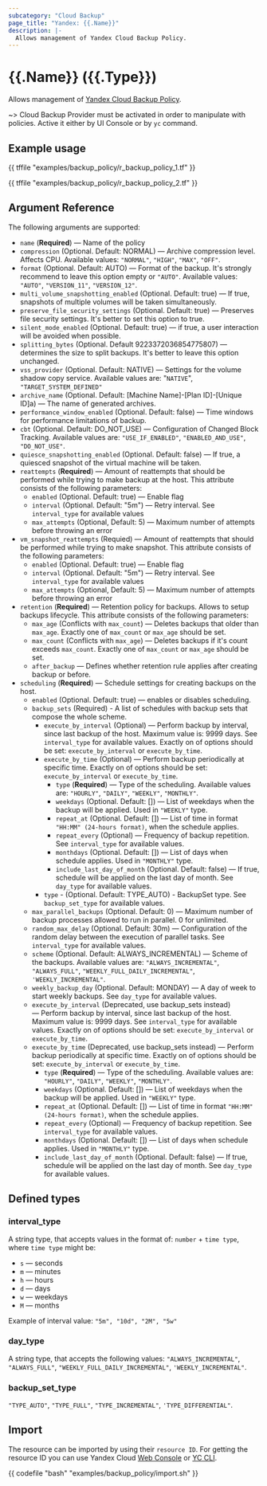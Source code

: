```yaml
---
subcategory: "Cloud Backup"
page_title: "Yandex: {{.Name}}"
description: |-
  Allows management of Yandex Cloud Backup Policy.
---
```


# {{.Name}} ({{.Type}})

Allows management of [Yandex Cloud Backup Policy](https://yandex.cloud/docs/backup/concepts/policy).

~> Cloud Backup Provider must be activated in order to manipulate with policies. Active it either by UI Console or by `yc` command.

## Example usage

{{ tffile "examples/backup_policy/r_backup_policy_1.tf" }}

{{ tffile "examples/backup_policy/r_backup_policy_2.tf" }}

## Argument Reference

The following arguments are supported:

- `name` (**Required**) — Name of the policy
- `compression` (Optional. Default: NORMAL) — Archive compression level. Affects CPU. Available values: `"NORMAL"`, `"HIGH"`, `"MAX"`, `"OFF"`.
- `format` (Optional. Default: AUTO) — Format of the backup. It's strongly recommend to leave this option empty or `"AUTO"`. Available values: `"AUTO"`, `"VERSION_11"`, `"VERSION_12"`.
- `multi_volume_snapshotting_enabled` (Optional. Default: true) — If true, snapshots of multiple volumes will be taken simultaneously.
- `preserve_file_security_settings` (Optional. Default: true) — Preserves file security settings. It's better to set this option to true.
- `silent_mode_enabled` (Optional. Default: true) — if true, a user interaction will be avoided when possible.
- `splitting_bytes` (Optional. Default 9223372036854775807) — determines the size to split backups. It's better to leave this option unchanged.
- `vss_provider` (Optional. Default: NATIVE) — Settings for the volume shadow copy service. Available values are: "`NATIVE`", `"TARGET_SYSTEM_DEFINED"`
- `archive_name` (Optional. Default: [Machine Name]-[Plan ID]-[Unique ID]a) — The name of generated archives.
- `performance_window_enabled` (Optional. Default: false) — Time windows for performance limitations of backup.
- `cbt` (Optional. Default: DO_NOT_USE) — Configuration of Changed Block Tracking. Available values are: `"USE_IF_ENABLED"`, `"ENABLED_AND_USE"`, `"DO_NOT_USE"`.
- `quiesce_snapshotting_enabled` (Optional. Default: false) — If true, a quiesced snapshot of the virtual machine will be taken.
- `reattempts` (**Required**) — Amount of reattempts that should be performed while trying to make backup at the host. This attribute consists of the following parameters:
  - `enabled` (Optional. Default: true) — Enable flag
  - `interval` (Optional. Default: "5m") — Retry interval. See `interval_type` for available values
  - `max_attempts` (Optional, Default: 5) — Maximum number of attempts before throwing an error
- `vm_snapshot_reattempts` (Requied) — Amount of reattempts that should be performed while trying to make snapshot. This attribute consists of the following parameters:
  - `enabled` (Optional. Default: true) — Enable flag
  - `interval` (Optional. Default: "5m") — Retry interval. See `interval_type` for available values
  - `max_attempts` (Optional, Default: 5) — Maximum number of attempts before throwing an error
- `retention` (**Required**) — Retention policy for backups. Allows to setup backups lifecycle. This attribute consists of the following parameters:
  - `max_age` (Conflicts with `max_count`) — Deletes backups that older than `max_age`. Exactly one of `max_count` or `max_age` should be set.
  - `max_count` (Conflicts with `max_age`) — Deletes backups if it's count exceeds `max_count`. Exactly one of `max_count` or `max_age` should be set.
  - `after_backup` — Defines whether retention rule applies after creating backup or before.
- `scheduling` (**Required**) — Schedule settings for creating backups on the host.
  - `enabled` (Optional. Default: true) — enables or disables scheduling.
  - `backup_sets` (Required) - A list of schedules with backup sets that compose the whole scheme.
    - `execute_by_interval` (Optional) — Perform backup by interval, since last backup of the host. Maximum value is: 9999 days. See `interval_type` for available values. Exactly on of options should be set: `execute_by_interval` or `execute_by_time`.
    - `execute_by_time` (Optional) — Perform backup periodically at specific time. Exactly on of options should be set: `execute_by_interval` or `execute_by_time`.
      - `type` (**Required**) — Type of the scheduling. Available values are: `"HOURLY"`, `"DAILY"`, `"WEEKLY"`, `"MONTHLY"`.
      - `weekdays` (Optional. Default: []) — List of weekdays when the backup will be applied. Used in `"WEEKLY"` type.
      - `repeat_at` (Optional. Default: []) — List of time in format `"HH:MM" (24-hours format)`, when the schedule applies.
      - `repeat_every` (Optional) — Frequency of backup repetition. See `interval_type` for available values.
      - `monthdays` (Optional. Default: []) — List of days when schedule applies. Used in `"MONTHLY"` type.
      - `include_last_day_of_month` (Optional. Default: false) — If true, schedule will be applied on the last day of month. See `day_type` for available values.
    - `type` - (Optional. Default: TYPE_AUTO) - BackupSet type. See `backup_set_type` for available values.
  - `max_parallel_backups` (Optional. Default: 0) — Maximum number of backup processes allowed to run in parallel. 0 for unlimited.
  - `random_max_delay` (Optional. Default: 30m) — Configuration of the random delay between the execution of parallel tasks. See `interval_type` for available values.
  - `scheme` (Optional. Default: ALWAYS_INCREMENTAL) — Scheme of the backups. Available values are: `"ALWAYS_INCREMENTAL"`, `"ALWAYS_FULL"`, `"WEEKLY_FULL_DAILY_INCREMENTAL"`, `'WEEKLY_INCREMENTAL"`.
  - `weekly_backup_day` (Optional. Default: MONDAY) — A day of week to start weekly backups. See `day_type` for available values.
  - `execute_by_interval` (Deprecated, use backup_sets instead) — Perform backup by interval, since last backup of the host. Maximum value is: 9999 days. See `interval_type` for available values. Exactly on of options should be set: `execute_by_interval` or `execute_by_time`.
  - `execute_by_time` (Deprecated, use backup_sets instead) — Perform backup periodically at specific time. Exactly on of options should be set: `execute_by_interval` or `execute_by_time`.
    - `type` (**Required**) — Type of the scheduling. Available values are: `"HOURLY"`, `"DAILY"`, `"WEEKLY"`, `"MONTHLY"`.
    - `weekdays` (Optional. Default: []) — List of weekdays when the backup will be applied. Used in `"WEEKLY"` type.
    - `repeat_at` (Optional. Default: []) — List of time in format `"HH:MM" (24-hours format)`, when the schedule applies.
    - `repeat_every` (Optional) — Frequency of backup repetition. See `interval_type` for available values.
    - `monthdays` (Optional. Default: []) — List of days when schedule applies. Used in `"MONTHLY"` type.
    - `include_last_day_of_month` (Optional. Default: false) — If true, schedule will be applied on the last day of month. See `day_type` for available values.

## Defined types

### interval_type 

A string type, that accepts values in the format of: `number` + `time type`, where `time type` might be:

- `s` — seconds
- `m` — minutes
- `h` — hours
- `d` — days
- `w` — weekdays
- `M` — months

Example of interval value: `"5m", "10d", "2M", "5w"`

### day_type

A string type, that accepts the following values: `"ALWAYS_INCREMENTAL"`, `"ALWAYS_FULL"`, `"WEEKLY_FULL_DAILY_INCREMENTAL"`, `'WEEKLY_INCREMENTAL"`.

### backup_set_type

`"TYPE_AUTO"`, `"TYPE_FULL"`, `"TYPE_INCREMENTAL"`, `'TYPE_DIFFERENTIAL"`.

## Import

The resource can be imported by using their `resource ID`. For getting the resource ID you can use Yandex Cloud [Web Console](https://console.yandex.cloud) or [YC CLI](https://yandex.cloud/docs/cli/quickstart).

{{ codefile "bash" "examples/backup_policy/import.sh" }}
